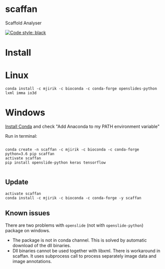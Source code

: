 # scaffan
Scaffold Analyser

[![Code style: black](https://img.shields.io/badge/code%20style-black-000000.svg)](https://github.com/ambv/black)

# Install



# Linux

```commandline
conda install -c mjirik -c bioconda -c conda-forge openslides-python lxml imma io3d
```

# Windows

[Install Conda](https://conda.io/miniconda.html) and check "Add Anaconda to my PATH environment variable" 

Run in terminal:
```commandline

conda create -n scaffan -c mjirik -c bioconda -c conda-forge python=3.6 pip scaffan
activate scaffan
pip install openslide-python keras tensorflow


```

## Update

```commandline
activate scaffan
conda install -c mjirik -c bioconda -c conda-forge -y scaffan 

```


## Known issues

There are two problems with `openslide` (not with `openslide-python`) package on windows. 
* The package is not in conda channel. This is solved by automatic download of the dll binaries.
* Dll binaries cannot be used together with libxml. There is workaround in scaffan. 
It uses subprocess call to process separately image data and image annotations.
